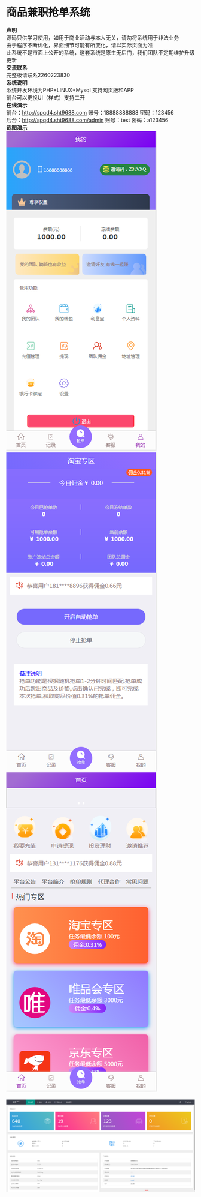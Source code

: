 # 商品兼职抢单系统
<b>声明</b><br>
源码只供学习使用，如用于商业活动与本人无关，请勿将系统用于非法业务<br>
由于程序不断优化，界面细节可能有所变化，请以实际页面为准<br>
此系统不是市面上公开的系统，这套系统是原生无后门，我们团队不定期维护升级更新<br>
<b>交流联系</b><br>
完整版请联系2260223830<br>
<b>系统说明</b><br>
系统开发环境为PHP+LINUX+Mysql   支持网页版和APP<br>
前台可以更换UI（样式）支持二开<br>
<b>在线演示</b><br>
前台：http://spqd4.sht9688.com    账号：18888888888   密码：123456<br>
后台：http://spqd4.sht9688.com/admin    账号：test  密码：a123456<br>
<b>截图演示</b><br>
<img src="https://github.com/sht9688/-/blob/master/img/%E5%89%8D%E5%8F%B0%E6%88%91%E7%9A%84.png"/><br>
<img src="https://github.com/sht9688/-/blob/master/img/%E5%89%8D%E5%8F%B0%E6%8A%A2%E5%8D%95.png"/><br>
<img src="https://github.com/sht9688/-/blob/master/img/%E5%89%8D%E5%8F%B0%E9%A6%96%E9%A1%B5.png"/><br>
<img scr="https://github.com/sht9688/-/blob/master/img/%E5%90%8E%E5%8F%B0%E4%BA%A4%E6%98%93.png"/><br>
<img src="https://github.com/sht9688/-/blob/master/img/%E5%90%8E%E5%8F%B0%E9%A6%96%E9%A1%B5.png"/><br>

